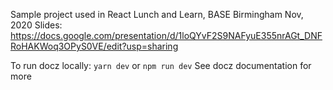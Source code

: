 Sample project used in React Lunch and Learn, BASE Birmingham Nov, 2020
Slides: https://docs.google.com/presentation/d/1loQYvF2S9NAFyuE355nrAGt_DNFRoHAKWoq3OPyS0VE/edit?usp=sharing


To run docz locally: `yarn dev` or `npm run dev` See docz documentation for more
